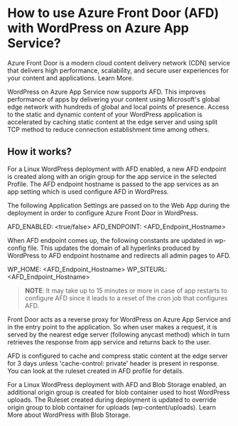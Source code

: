 # How to use Azure Front Door (AFD) with WordPress on Azure App Service?

Azure Front Door is a modern cloud content delivery network (CDN) service that delivers high performance, scalability, and secure user experiences for your content and applications. Learn More.

WordPress on Azure App Service now supports AFD. This improves performance of apps by delivering your content using Microsoft's global edge network with hundreds of global and local points of presence. Access to the static and dynamic content of your WordPress application is accelerated by caching static content at the edge server and using split TCP method to reduce connection establishment time among others.

## How it works?

For a Linux WordPress deployment with AFD enabled, a new AFD endpoint is created along with an origin group for the app service in the selected Profile. The AFD endpoint hostname is passed to the app services as an app setting which is used configure AFD in WordPress.

The following Application Settings are passed on to the Web App during the deployment in order to configure Azure Front Door in WordPress.  

AFD_ENABLED: <true/false>
AFD_ENDPOINT: <AFD_Endpoint_Hostname>

When AFD endpoint comes up, the following constants are updated in wp-config file. This updates the domain of all hyperlinks produced by WordPress to AFD endpoint hostname and redirects all admin pages to AFD.

WP_HOME: <AFD_Endpoint_Hostname>
WP_SITEURL: <AFD_Endpoint_Hostname>

>**NOTE**: It may take up to 15 minutes or more in case of app restarts to configure AFD since it leads to a reset of the cron job that configures AFD.

Front Door acts as a reverse proxy for WordPress on Azure App Service and in the entry point to the application. So when user makes a request, it is served by the nearest edge server (following anycast method) which in turn retrieves the response from app service and returns back to the user.

AFD is configured to cache and compress static content at the edge server for 3 days unless 'cache-control: private' header is present in response. You can look at the ruleset created in AFD profile for details.

For a Linux WordPress deployment with AFD and Blob Storage enabled, an additional origin group is created for blob container used to host WordPress uploads. The Ruleset created during deployment is updated to override origin group to blob container for uploads (wp-content/uploads). Learn More about WordPress with Blob Storage.
